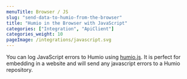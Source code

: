 ```yaml
---
menuTitle: Browser / JS
slug: "send-data-to-humio-from-the-browser"
title: "Humio in the Browser with JavaScript"
categories: ["Integration", "ApiClient"]
categories_weight: 10
pageImage: /integrations/javascript.svg
---
```


You can log JavaScript errors to Humio using [humio.js](https://github.com/humio/humio.js).
It is perfect for embedding in a website and will send any javascript errors
to a Humio repository.
